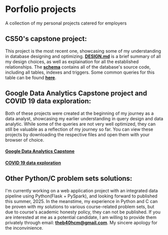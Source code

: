 # Porfolio projects
A collection of my personal projects catered for employers

## CS50's capstone project:
This project is the most recent one, showcasing some of my understanding in database designing and optimizing. [**DESIGN.md**](DESIGN.md) is a brief summary of all my design choices, as well as explaination for all the established relationships. The [**schema**](schema.sql) contains all of the database's source code, including all tables, indexes and triggers. Some common queries for this table can be found [**here**](queries.sql).

## Google Data Analytics Capstone project and COVID 19 data exploration:
Both of these projects were created at the beginning of my journey as a data analyst, showcasing my earlier understanding in query design and data analytic. While some of the queries are not very well optimized, they can still be valuable as a reflection of my journey so far. You can view these projects by downloading the respective files and open them with your browser of choice.
#### [Google Data Analytics Capstone](google_capstone.html)
#### [COVID 19 data exploration](covid_19.html)

## Other Python/C problem sets solutions:
I'm currently working on a web application project with an integrated data pipeline using Python(Flask + PySpark), and looking forward to published this summer, 2025. In the meanstime, my experience in Python and C can be proven with my solutions to various course-related problem sets, but due to course's academic honesty policy, they can not be published. If you are interested at me as a potential candidate, I am willing to provide them privately through email: **theb40hcm@gmail.com**. My sincere apology for the inconvinience.
